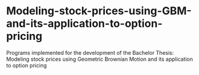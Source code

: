 # Modeling-stock-prices-using-GBM-and-its-application-to-option-pricing
Programs implemented for the development of the Bachelor Thesis: Modeling stock prices using Geometric Brownian Motion and its application to option pricing

